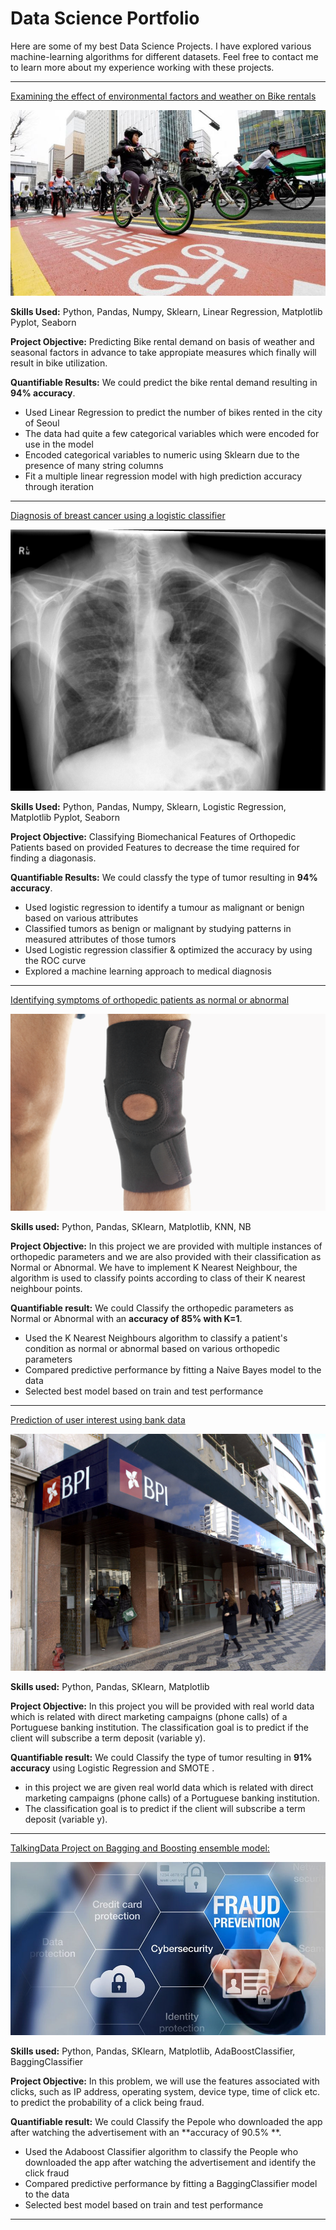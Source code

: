 # Data Science Portfolio

Here are some of my best Data Science Projects. I have explored various machine-learning algorithms for different datasets. Feel free to contact me to learn more about my experience working with these projects.

***

[Examining the effect of environmental factors and weather on Bike rentals](https://github.com/rushi2012/Linear-Regression)

<img src="images/seoul-bikes.jpeg?raw=true"/>

**Skills Used:** Python, Pandas, Numpy, Sklearn, Linear Regression, Matplotlib Pyplot, Seaborn

**Project Objective:** Predicting Bike rental demand on basis of weather and seasonal factors in advance to take appropiate measures which finally will result in bike utilization.

**Quantifiable Results:** We could predict the bike rental demand resulting in **94% accuracy**. 

- Used Linear Regression to predict the number of bikes rented in the city of Seoul
- The data had quite a few categorical variables which were encoded for use in the model
- Encoded categorical variables to numeric using Sklearn due to the presence of many string columns
- Fit a multiple linear regression model with high prediction accuracy through iteration

***

[Diagnosis of breast cancer using a logistic classifier](https://github.com/rushi2012/Logistic_Regression)

<img src="images/breast-cancer.jpeg?raw=true"/>

**Skills Used:** Python, Pandas, Numpy, Sklearn, Logistic Regression, Matplotlib Pyplot, Seaborn

**Project Objective:**  Classifying Biomechanical Features of Orthopedic Patients based on provided Features to decrease the time required for finding a diagonasis.

**Quantifiable Results:** We could classfy the type of tumor resulting in **94% accuracy**. 

- Used logistic regression to identify a tumour as malignant or benign based on various attributes
- Classified tumors as benign or malignant by studying patterns in measured attributes of those tumors
- Used Logistic regression classifier & optimized the accuracy by using the ROC curve
- Explored a machine learning approach to medical diagnosis

***

[Identifying symptoms of orthopedic patients as normal or abnormal](https://github.com/rushi2012/KNN_NB_Project)

<img src="images/knee-brace-ortho.png?raw=true"/>

**Skills used:** Python, Pandas, SKlearn, Matplotlib, KNN, NB

**Project Objective:** In this project we are provided with multiple instances of orthopedic parameters and we are also provided with their classification as Normal or Abnormal. We have to implement K Nearest Neighbour, the algorithm is used to classify points according to class of their K nearest neighbour points. 

**Quantifiable result:** We could Classify the orthopedic parameters as Normal or Abnormal with an **accuracy of 85% with K=1**.

- Used the K Nearest Neighbours algorithm to classify a patient's condition as normal or abnormal based on various orthopedic parameters
- Compared predictive performance by fitting a Naive Bayes model to the data
- Selected best model based on train and test performance
***

[Prediction of user interest using bank data](https://github.com/rushi2012/Logistic_Regression/blob/main/bank_project.ipynb)

<img src="images/Bank_Portu.jpg?raw=true"/>

**Skills used:** Python, Pandas, SKlearn, Matplotlib

**Project Objective:** In this project you will be provided with real world data which is related with direct marketing campaigns (phone calls) of a Portuguese banking institution.
The classification goal is to predict if the client will subscribe a term deposit (variable y).

**Quantifiable result:** We could Classify the type of tumor resulting in **91% accuracy** using Logistic Regression and SMOTE .

- in this project we are given real world data which is related with direct marketing campaigns (phone calls) of a Portuguese banking institution.
- The classification goal is to predict if the client will subscribe a term deposit (variable y).
***

[TalkingData Project on Bagging and Boosting ensemble model:](https://github.com/rushi2012/Ensamble_Algo.git)

<img src="images/credit_card.jpg?raw=true"/>

**Skills used:** Python, Pandas, SKlearn, Matplotlib, AdaBoostClassifier, BaggingClassifier

**Project Objective:** In this problem, we will use the features associated with clicks, such as IP address, operating system, device type, time of click etc. to predict the probability of a click being fraud.

**Quantifiable result:** We could Classify the Pepole who downloaded the app after watching the advertisement  with an **accuracy of 90.5% **.

- Used the Adaboost Classifier algorithm to classify the People who downloaded the app after watching the advertisement and identify the click fraud
- Compared predictive performance by fitting a BaggingClassifier model to the data
- Selected best model based on train and test performance

***

